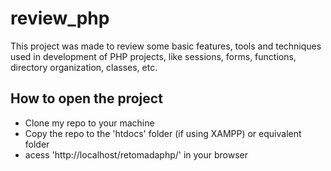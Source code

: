 # review_php

This project was made to review some basic features, tools and techniques used in development of PHP projects, like sessions, forms, functions, directory organization, classes, etc.



## How to open the project

- Clone my repo to your machine
- Copy the repo to the 'htdocs' folder (if using XAMPP) or equivalent folder
- acess 'http://localhost/retomadaphp/' in your browser



